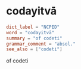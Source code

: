 # codayitvā

``` toml
dict_label = "NCPED"
word = "codayitvā"
summary = "of codeti"
grammar_comment = "absol."
see_also = ["codeti"]
```

of codeti

